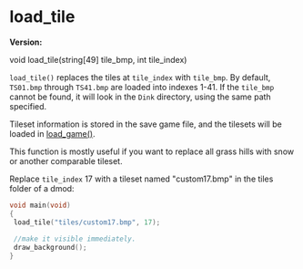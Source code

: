 # load_tile

**Version:** <VersionInfo dink="1.08" standalone />&nbsp;<VersionInfo freedink="" standalone />&nbsp;<VersionInfo dinkhd="" standalone />&nbsp;<VersionInfo yedink="" standalone />

<Prototype>void load_tile(string[49] tile_bmp, int tile_index)</Prototype>

`load_tile()` replaces the tiles at `tile_index` with `tile_bmp`. By default, `TS01.bmp` through `TS41.bmp` are loaded into indexes 1-41. If the `tile_bmp` cannot be found, it will look in the `Dink` directory, using the same path specified.

Tileset information is stored in the save game file, and the tilesets will be loaded in [load_game()](./load-game.md).

This function is mostly useful if you want to replace all grass hills with snow or another comparable tileset.

Replace `tile_index` 17 with a tileset named "custom17.bmp" in the tiles folder of a dmod:

```c
void main(void)
{
 load_tile("tiles/custom17.bmp", 17);
 
 //make it visible immediately.
 draw_background();
}

```
